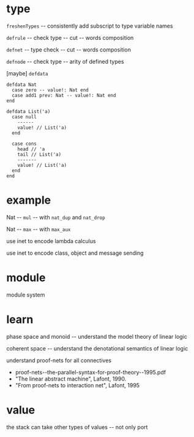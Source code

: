 # type

`freshenTypes` -- consistently add subscript to type variable names

`defrule` -- check type -- cut -- words composition

`defnet` -- type check -- cut -- words composition

`defnode` -- check type -- arity of defined types

[maybe] `defdata`

```inet
defdata Nat
  case zero -- value!: Nat end
  case add1 prev: Nat -- value!: Nat end
end

defdata List('a)
  case null
    ------
    value! // List('a)
  end

  case cons
    head // 'a
    tail // List('a)
    -------
    value! // List('a)
  end
end
```

# example

Nat -- `mul` -- with `nat_dup` and `nat_drop`

Nat -- `max` -- with `max_aux`

use inet to encode lambda calculus

use inet to encode class, object and message sending

# module

module system

# learn

phase space and monoid -- understand the model theory of linear logic

coherent space -- understand the denotational semantics of linear logic

understand proof-nets for all connectives

- proof-nets--the-parallel-syntax-for-proof-theory--1995.pdf
- "The linear abstract machine", Lafont, 1990.
- "From proof-nets to interaction net", Lafont, 1995

# value

the stack can take other types of values -- not only port
